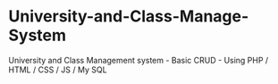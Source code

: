 # University-and-Class-Manage-System
University and Class Management system - Basic CRUD - Using PHP / HTML / CSS / JS / My SQL
